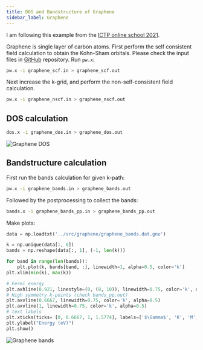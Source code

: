 ```yaml
---
title: DOS and Bandstructure of Graphene
sidebar_label: Graphene
---
```

I am following this example from the [ICTP online school 2021](
https://gitlab.com/QEF/materials-for-max-qe2021-online-school).

Graphene is single layer of carbon atoms. First perform the self consistent
field calculation to obtain the Kohn-Sham orbitals. Please check the input files
in [GitHub](https://github.com/pranabdas/espresso/) repository. Run `pw.x`:
```bash
pw.x -i graphene_scf.in > graphene_scf.out
```

Next increase the k-grid, and perform the non-self-consistent field calculation.
```bash
pw.x -i graphene_nscf.in > graphene_nscf.out
```

## DOS calculation
```bash
dos.x -i graphene_dos.in > graphene_dos.out
```

![Graphene DOS](/img/graphene-dos.png)

## Bandstructure calculation
First run the bands calculation for given k-path:
```bash
pw.x -i graphene_bands.in > graphene_bands.out
```

Followed by the postprocessing to collect the bands:
```bash
bands.x -i graphene_bands_pp.in > graphene_bands_pp.out
```

Make plots:
```python
data = np.loadtxt('../src/graphene/graphene_bands.dat.gnu')

k = np.unique(data[:, 0])
bands = np.reshape(data[:, 1], (-1, len(k)))

for band in range(len(bands)):
    plt.plot(k, bands[band, :], linewidth=1, alpha=0.5, color='k')
plt.xlim(min(k), max(k))

# Fermi energy
plt.axhline(0.921, linestyle=(0, (8, 10)), linewidth=0.75, color='k', alpha=0.5)
# High symmetry k-points (check bands_pp.out)
plt.axvline(0.6667, linewidth=0.75, color='k', alpha=0.5)
plt.axvline(1, linewidth=0.75, color='k', alpha=0.5)
# text labels
plt.xticks(ticks= [0, 0.6667, 1, 1.5774], labels=['$\Gamma$', 'K', 'M', '$\Gamma$'])
plt.ylabel("Energy (eV)")
plt.show()
```

![Graphene bands](/img/graphene-bands.png)
